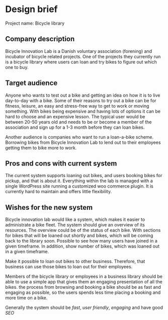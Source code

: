 # Design brief
Project name: Bicycle library

## Company description
Bicycle Innovation Lab is a Danish voluntary association (forening) and incubator of bicycle related projects. One of the projects they currently run is a bicycle library where users can loan and try bikes to figure out which one to buy.

## Target audience
Anyone who wants to test out a bike and getting an idea on how it is to live day-to-day with a bike. Some of their reasons to try out a bike can be for fitness, leisure, an easy and stress-free way to get to work or moving something. With bikes being expensive and having lots of options it can be hard to choose and an expensive lesson. The typical user would be between 20-50 years old and needs to be or become a member of the association and sign up for a 1-3 month before they can loan bikes.

Another audience is companies who want to run a loan-a-bike scheme. Borrowing bikes from Bicycle Innovation Lab to lend out to their employees getting them to bike more to work.

## Pros and cons with current system
The current system supports loaning out bikes, and users booking bikes for pickup, and that is about it. Everything within the lab is managed with a single WordPress site running a customized woo commerce plugin. It is currently hard to maintain and offers little flexibility. 

## Wishes for the new system
Bicycle innovation lab would like a system, which makes it easier to administrate a bike fleet. The system should give an overview of its resources. The overview could be of the status of each bike. With sections for bikes that will be loaned out shortly and bikes, which will be coming back to the library soon. Possible to see how many users have joined in a given timeframe. In addition, show number of bikes, which was loaned out in a given timeframe. 

Make it possible to loan out bikes to other business. Therefore, that business can use those bikes to loan out for their employees. 

Members of the bicycle library or employees in a business library should be able to use a simple app that gives them an engaging presentation of all the bikes. the process from browsing and booking a bike should be as fast and engaging as possible, so the users spends less time placing a booking and more time on a bike.

Generally the system should be *fast*, *user friendly*, *engaging* and have good *SEO*